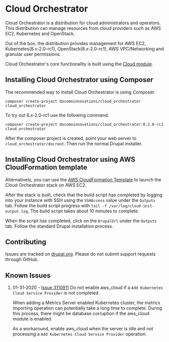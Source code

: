 # Cloud Orchestrator

Cloud Orchestrator is a distribution for cloud administrators and operators.
This distribution can manage resources from cloud providers such as AWS EC2, Kubernetes and OpenStack.

Out of the box, the distribution provides management for AWS EC2, Kubernetes(8.x-2.0-rc1), OpenStack(8.x-2.0-rc1),
AWS VPC/Networking and granular user permissions.

Cloud Orchestrator's core functionality is built using the [Cloud module](https://www.drupal.org/project/cloud).

## Installing Cloud Orchestrator using Composer

The recommended way to install Cloud Orchestrator is using Composer.

```
composer create-project docomoinnovations/cloud_orchestrator cloud_orchestrator
```

To try out 8.x-2.0-rc1 use the following command.

```
composer create-project docomoinnovations/cloud_orchestrator:8.2.0-rc1 cloud_orchestrator
```

After the composer project is created, point your web server to `cloud_orchestrator/docroot`.  Then
run the normal Drupal installer.

## Installing Cloud Orchestrator using AWS CloudFormation template

Alternatively, you can use the [AWS CloudFormation Template](cfn/cloud_orchestrator_cfn.yml) to launch
the Cloud Orchestrator stack on AWS EC2.

After the stack is built, check that the build script has completed by logging into your instance with SSH using
the `SSHAccess` value under the `Outputs` tab.  Follow the build script progress with
`tail -f /var/log/cloud-init-output.log`.  The build script takes about 10 minutes to complete.

When the script has completed, click on the `DrupalUrl` under the `Outputs` tab.  Follow the standard
Drupal installation process.

##  Contributing

Issues are tracked on [drupal.org][issue_queue].  Please do not submit support requests through GitHub.

[issue_queue]:  https://www.drupal.org/project/issues/cloud_orchestrator "Cloud Orchestrator Issue Queue"
[cloud_module]: https://www.drupal.org/project/cloud "Cloud module"

## Known Issues
1. 01-31-2020 - [Issue 3110911](https://www.drupal.org/project/cloud/issues/3110911)
   Do not enable aws_cloud if a `Add Kubernetes Cloud Service Provider`
   is not completed.

   When adding a Metrics Server enabled Kubernetes cluster, the metrics
   importing operation can potentially take a long time to complete.
   During this process,  there might be database corruption if the aws_cloud
   module is enabled.

   As a workaround, enable aws_cloud when the server is idle and not processing
   a `Add Kubernetes Cloud Service Provider` operation.
